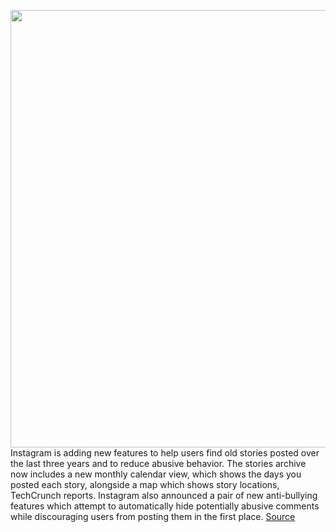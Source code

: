 <img src='https://cdn.vox-cdn.com/thumbor/5HlOVKbzMyGjNT2AJ8c4ui7Kiv4=/0x0:920x680/1200x800/filters:focal(387x267:533x413)/cdn.vox-cdn.com/uploads/chorus_image/image/67587421/Archive_Launch_Image.0.jpg' width='700px' /><br/>
Instagram is adding new features to help users find old stories posted over the last three years and to reduce abusive behavior. The stories archive now includes a new monthly calendar view, which shows the days you posted each story, alongside a map which shows story locations, TechCrunch reports. Instagram also announced a pair of new anti-bullying features which attempt to automatically hide potentially abusive comments while discouraging users from posting them in the first place.
<a href='https://www.theverge.com/2020/10/6/21503818/instagram-stories-map-calendar-archive-anti-bullying-comments-warning-hide-offensive-posts'> Source <a/>